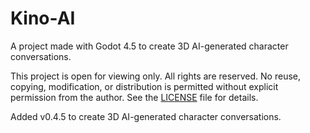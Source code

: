 # Kino-AI
A project made with Godot 4.5 to create 3D AI-generated character conversations.



This project is open for viewing only. All rights are reserved. No reuse, copying, modification, or distribution is permitted without explicit permission from the author. See the [LICENSE](LICENSE) file for details.

Added v0.4.5 to create 3D AI-generated character conversations.
